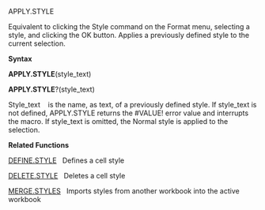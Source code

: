 APPLY.STYLE

Equivalent to clicking the Style command on the Format menu, selecting a
style, and clicking the OK button. Applies a previously defined style to
the current selection.

**Syntax**

**APPLY.STYLE**(style\_text)

**APPLY.STYLE**?(style\_text)

Style\_text    is the name, as text, of a previously defined style. If
style\_text is not defined, APPLY.STYLE returns the \#VALUE\! error
value and interrupts the macro. If style\_text is omitted, the Normal
style is applied to the selection.

**Related Functions**

[DEFINE.STYLE](DEFINE.STYLE.md)   Defines a cell style

[DELETE.STYLE](DELETE.STYLE.md)   Deletes a cell style

[MERGE.STYLES](MERGE.STYLES.md)   Imports styles from another workbook into the active
workbook


